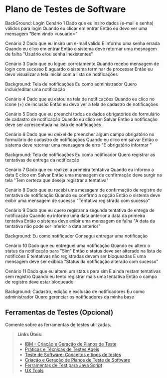 # Plano de Testes de Software
BackGround: Login
Cenário 1
Dado que eu insiro dados (e-mail e senha) válidos para login
Quando eu clicar em entrar
Então eu devo ver uma mensagem "Bem vindo <usuário>"

Cenário 2
Dado que eu insiro um e-mail válido
E informo uma senha errada
Quando eu clico em entrar
Então o sistema deve retornar uma mesnagem de falha "Usuário e/ou senha inexistentes"

Cenário 3
Dado que eu loguei corretamente
Quando recebo mensagem de login com sucesso
E aguardo o sistema terminar de processar
Então eu devo visualizar a tela inicial com a lista de notificações

Background: Tela de notificações
Eu como administrador
Quero incluir/editar uma notificação

Cenário 4
Dado que eu estou na tela de notificações
Quando eu clico no ícone (+) de inclusão
Então eu devo ver a tela de cadastro de notificações

Cenário 5
Dado que eu preenchi todos os dados obrigatórios do formulário de cadastro de notificação 
Quando eu clico em Salvar
Então a notificação deve ser acrescentada na lista de notificações

Cenário 6
Dado que eu deixei de preencher algum campo obrigatório no formulário de cadastro de notificações
Quando eu clico em salvar
Então o sistema deve retornar uma mensagem de erro "É obrigatório informar <campo x>"
 
 Background: Tela de notificações
 Eu como notificador
 Quero registrar as tentativas de entrega da notificação
 
 Cenário 7
 Dado que eu realizei a primeira tentativa
 Quando eu informo a data
 E clico em Salvar
 Então uma mensagem de confirmação deve surgir na tela "Tem certeza que deseja registrar a tentativa"
 
 Cenário 8
 Dado que eu recebi uma mesagem de confirmação de registro de tentativa de notificação
 Quando eu confirmo a opção
 Então o sistema deve exibir uma mensagem de sucesso "Tentativa registrada com sucesso"
 
 Cenário 9
 Dado que eu quero registrar a segunda tentativa de entega de notificação
 Quando eu informo uma data anterior a data da primeira tentativa
 Então o sistema deve exibir uma mensagem de falha "A data da tentativa não pode ser inferior a data anterior"
 
 Background: Eu como notificador
 Consegui entregar uma notificação
 
 Cenário 10
 Dado que eu entreguei uma notificação
 Quando eu altero o status da notificação para "Sim"
 Então o status deve ser alterado na lista de notificões
 E tentativas não registradas devem ser bloqueadas
 E uma mensagem deve ser exibida "Status da notificação alterado com sucesso"
 
 Cenário 11
 Dado que eu alterei um status para sim 
 E ainda restam tentativas sem registro
 Quando eu tento registrar mais uma tentativa
 Então o campo de registro deve estar bloqueado
 
 Background: Cadastro, edição e exclusão de notificadores
 Eu como administrador
 Quero gerenciar os notificadores da minha base
 
 
 
## Ferramentas de Testes (Opcional)

Comente sobre as ferramentas de testes utilizadas.
 
> **Links Úteis**:
> - [IBM - Criação e Geração de Planos de Teste](https://www.ibm.com/developerworks/br/local/rational/criacao_geracao_planos_testes_software/index.html)
> - [Práticas e Técnicas de Testes Ágeis](http://assiste.serpro.gov.br/serproagil/Apresenta/slides.pdf)
> -  [Teste de Software: Conceitos e tipos de testes](https://blog.onedaytesting.com.br/teste-de-software/)
> - [Criação e Geração de Planos de Teste de Software](https://www.ibm.com/developerworks/br/local/rational/criacao_geracao_planos_testes_software/index.html)
> - [Ferramentas de Test para Java Script](https://geekflare.com/javascript-unit-testing/)
> - [UX Tools](https://uxdesign.cc/ux-user-research-and-user-testing-tools-2d339d379dc7)
